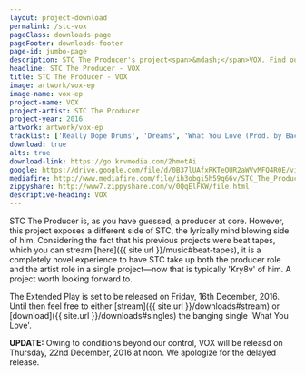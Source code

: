 ```yaml
---
layout: project-download
permalink: /stc-vox
pageClass: downloads-page
pageFooter: downloads-footer
page-id: jumbo-page
description: STC The Producer's project<span>&mdash;</span>VOX. Find out what it is all about and download it here.
headline: STC The Producer - VOX
title: STC The Producer - VOX
image: artwork/vox-ep
image-name: vox-ep
project-name: VOX
project-artist: STC The Producer
project-year: 2016
artwork: artwork/vox-ep
tracklist: ['Really Dope Drums', 'Dreams', 'What You Love (Prod. by Bacci x STC The Producer)', 'For My Father', 'Noise', 'Ubwali (Panda Cover)']
download: true
alts: true
download-link: https://go.krvmedia.com/2hmotAi
google: https://drive.google.com/file/d/0B37lUAfxRKTeOUR2aWVvMFQ4R0E/view?usp=sharing
mediafire: http://www.mediafire.com/file/ih3obgi5h59q66v/STC_The_Producer_-_VOX_%5Bkrvmedia.com%5D.zip
zippyshare: http://www7.zippyshare.com/v/0QqElFKW/file.html
descriptive-heading: VOX
---
```


STC The Producer is, as you have guessed, a producer at core. However, this project exposes a different side of STC, the lyrically mind blowing side of him. Considering the fact that his previous projects were beat tapes, which you can stream [here]({{ site.url }}/music#beat-tapes), it is a completely novel experience to have STC take up both the producer role and the artist role in a single project&mdash;now that is typically 'Kry8v' of him. A project worth looking forward to.

The Extended Play is set to be released on Friday, 16th December, 2016. Until then feel free to either [stream]({{ site.url }}/downloads#stream) or [download]({{ site.url }}/downloads#singles) the banging single 'What You Love'.

**UPDATE:** Owing to conditions beyond our control, VOX will be releasd on Thursday, 22nd December, 2016 at noon. We apologize for the delayed release.
